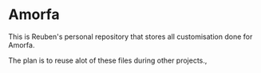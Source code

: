 # Amorfa

This is Reuben's personal repository that stores all customisation done for Amorfa.

The plan is to reuse alot of these files during other projects.,
